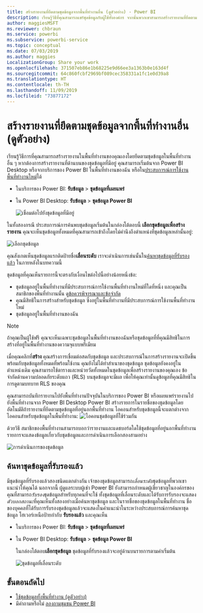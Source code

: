 ```yaml
---
title: สร้างรายงานที่ยึดตามชุดข้อมูลจากพื้นที่ทำงานอื่น (ดูตัวอย่าง) - Power BI
description: เรียนรู้วิธีที่คุณสามารถแชร์ชุดข้อมูลกับผู้ใช้ทั้งองค์กร จากนั้นพวกเขาสามารถสร้างรายงานที่ยึดตามชุดข้อมูลของคุณในพื้นที่ทำงานของตนเอง
author: maggiesMSFT
ms.reviewer: chbraun
ms.service: powerbi
ms.subservice: powerbi-service
ms.topic: conceptual
ms.date: 07/03/2019
ms.author: maggies
LocalizationGroup: Share your work
ms.openlocfilehash: 371507eb86e1b68225e9d66ee3a1363b0e163d4f
ms.sourcegitcommit: 64c860fcbf2969bf089cec358331a1fc1e0d39a8
ms.translationtype: HT
ms.contentlocale: th-TH
ms.lasthandoff: 11/09/2019
ms.locfileid: "73877172"
---
```

# <a name="create-reports-based-on-datasets-from-different-workspaces-preview"></a>สร้างรายงานที่ยึดตามชุดข้อมูลจากพื้นที่ทำงานอื่น (ดูตัวอย่าง)

เรียนรู้วิธีการที่คุณสามารถสร้างรายงานในพื้นที่ทำงานของคุณเองโดยยึดตามชุดข้อมูลในพื้นที่ทำงานอื่น ๆ หากต้องการสร้างรายงานที่ด้านบนของชุดข้อมูลที่มีอยู่ คุณสามารถเริ่มต้นจาก Power BI Desktop หรือจากบริการของ Power BI ในพื้นที่ทำงานของฉัน หรือใน[ประสบการณ์การใช้งานพื้นที่ทำงานใหม่](service-create-the-new-workspaces.md)ได้

- ในบริการของ Power BI: **รับข้อมูล** > **ชุดข้อมูลที่เผยแพร่**
- ใน Power BI Desktop: **รับข้อมูล** > **ชุดข้อมูล Power BI**

    ![เชื่อมต่อไปยังชุดข้อมูลที่มีอยู่](media/service-datasets-across-workspaces/power-bi-connect-dataset-pk.png)
   
ในทั้งสองกรณี ประสบการณ์การค้นพบชุดข้อมูลเริ่มต้นในกล่องโต้ตอบนี้ **เลือกชุดข้อมูลเพื่อสร้างรายงาน** คุณจะเห็นชุดข้อมูลทั้งหมดที่คุณสามารถเข้าถึงโดยไม่คำนึงถึงตำแหน่งที่ชุดข้อมูลเหล่านั้นอยู่:

![เลือกชุดข้อมูล](media/service-datasets-across-workspaces/power-bi-select-dataset.png)

คุณสังเกตเห็นชุดข้อมูลแรกติดป้ายชื่อ**เลื่อนระดับ** เราจะดำเนินการเช่นนั้นใน[ค้นหาชุดข้อมูลที่รับรองแล้ว](#find-an-endorsed-dataset) ในภายหลังในบทความนี้

ชุดข้อมูลที่คุณเห็นรายการนี้จะตรงกับเงื่อนไขต่อไปนี้อย่างน้อยหนึ่งข้อ:

- ชุดข้อมูลอยู่ในพื้นที่ทำงานที่มีประสบการณ์การใช้งานพื้นที่ทำงานใหม่ที่ใดที่หนึ่ง และคุณเป็นสมาชิกของพื้นที่ทำงานนั้น ดู[ข้อควรพิจารณาและข้อจำกัด](service-datasets-across-workspaces.md#considerations-and-limitations)
- คุณมีสิทธิในการสร้างสำหรับชุดข้อมูล ซึ่งอยู่ในพื้นที่ทำงานที่มีประสบการณ์การใช้งานพื้นที่ทำงานใหม่
- ชุดข้อมูลอยู่ในพื้นที่ทำงานของฉัน

> [!NOTE]
> ถ้าคุณเป็นผู้ใช้ฟรี คุณจะเห็นเฉพาะชุดข้อมูลในพื้นที่ทำงานของฉันหรือชุดข้อมูลที่ที่คุณมีสิทธิในการสร้างที่อยู่ในพื้นที่ทำงานของความจุแบบพรีเมียม

เมื่อคุณคลิกที่**สร้าง** คุณสร้างการเชื่อมต่อสดกับชุดข้อมูล และประสบการณ์ในการสร้างรายงานจะเปิดขึ้นพร้อมกับชุดข้อมูลทั้งหมดที่พร้อมใช้งาน คุณยังไม่ได้ทำสำเนาของชุดข้อมูล ชุดข้อมูลยังคงอยู่ในตำแหน่งเดิม คุณสามารถใช้ตารางและหน่วยวัดทั้งหมดในชุดข้อมูลเพื่อสร้างรายงานของคุณเอง ข้อจำกัดด้านความปลอดภัยระดับแถว (RLS) บนชุดข้อมูลจะมีผล เพื่อให้คุณเท่านั้นดูข้อมูลที่คุณมีสิทธิในการดูตามบทบาท RLS ของคุณ

คุณสามารถบันทึกรายงานไปยังพื้นที่ทำงานปัจจุบันในบริการของ Power BI หรือเผยแพร่รายงานไปยังพื้นที่ทำงานจาก Power BI Desktop Power BI สร้างรายการในรายชื่อของชุดข้อมูลโดยอัตโนมัติถ้ารายงานที่ยึดตามชุดข้อมูลที่อยู่นอกพื้นที่ทำงาน ไอคอนสำหรับชุดข้อมูลนี้จะแตกต่างจากไอคอนสำหรับชุดข้อมูลในพื้นที่ทำงาน: ![ไอคอนชุดข้อมูลที่ใช้ร่วมกัน](media/service-datasets-discover-across-workspaces/power-bi-shared-dataset-icon.png)

ด้วยวิธี สมาชิกของพื้นที่ทำงานสามารถบอกว่ารายงานและแดชบอร์ดใดใช้ชุดข้อมูลที่อยู่นอกพื้นที่ทำงาน รายการจะแสดงข้อมูลเกี่ยวกับชุดข้อมูลและการดำเนินการเลือกสองสามอย่าง

![การดำเนินการของชุดข้อมูล](media/service-datasets-across-workspaces/power-bi-dataset-actions.png)

## <a name="find-an-endorsed-dataset"></a>ค้นหาชุดข้อมูลที่รับรองแล้ว

มีชุดข้อมูลที่รับรองแล้วสองชนิดแตกต่างกัน เจ้าของชุดข้อมูลสามารถ*เลื่อนระดับ*ชุดข้อมูลที่พวกเขาแนะนำให้คุณได้ นอกจากนี้ ผู้ดูแลระบบผู้เช่า Power BI ยังสามารถกำหนดผู้เชี่ยวชาญในองค์กรของคุณที่สามารถ*รับรอง*ชุดข้อมูลสำหรับทุกคนที่จะใช้ ทั้งชุดข้อมูลที่เลื่อนระดับและได้รับการรับรองจะแสดง*ตัวบอกสถานะ*ที่คุณเห็นทั้งสองอย่างเมื่อค้นหาชุดข้อมูล และในรายชื่อของชุดข้อมูลในพื้นที่ทำงาน ชื่อของบุคคลที่ได้รับการรับรองชุดข้อมูลแล้วจะแสดงในคำแนะนำในระหว่างประสบการณ์การค้นหาชุดข้อมูล โฮเวอร์เหนือป้ายกำกับ **รับรองแล้ว** และคุณเห็น

- ในบริการของ Power BI: **รับข้อมูล** > **ชุดข้อมูลที่เผยแพร่**
- ใน Power BI Desktop: **รับข้อมูล** > **ชุดข้อมูล Power BI**

    ในกล่องโต้ตอบ**เลือกชุดข้อมูล** ชุดข้อมูลที่รับรองแล้วจะอยู่ด้านบนรายการตามค่าเริ่มต้น 

    ![ชุดข้อมูลที่เลื่อนระดับ](media/service-datasets-certify-promote/power-bi-dataset-promoted.png)

## <a name="next-steps"></a>ขั้นตอนถัดไป

- [ใช้ชุดข้อมูลทั้งพื้นที่ทำงาน (ดูตัวอย่าง)](service-datasets-across-workspaces.md)
- มีคำถามหรือไม่ [ลองถามชุมชน Power BI](https://community.powerbi.com/)

